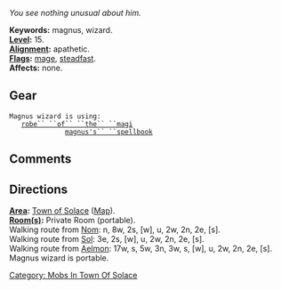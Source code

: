 *You see nothing unusual about him.*

**Keywords:** magnus, wizard.  
**[Level](Level "wikilink"):** 15.  
**[Alignment](Alignment "wikilink"):** apathetic.  
**[Flags](:Category:_Mob_Types "wikilink"):**
[mage](Spellcasting_Mobs "wikilink"),
[steadfast](Sentinel_Mobs "wikilink").  
**Affects:** none.  

## Gear

`Magnus wizard is using:`  
<worn about body>`   `[`robe`` ``of`` ``the`` ``magi`](Robe_Of_The_Magi "wikilink")  
<held>`              `[`magnus's`` ``spellbook`](Magnus's_Spellbook "wikilink")

## Comments

## Directions

**[Area](:Category:_Areas "wikilink"):** [Town of
Solace](:Category:_Town_Of_Solace "wikilink")
([Map](Town_Of_Solace_Map "wikilink")).  
**[Room(s)](:Category:_Rooms "wikilink"):** Private Room (portable).  
Walking route from [Nom](Nom "wikilink"): n, 8w, 2s, \[w\], u, 2w, 2n,
2e, \[s\].  
Walking route from [Sol](Sol "wikilink"): 3e, 2s, \[w\], u, 2w, 2n, 2e,
\[s\].  
Walking route from [Aelmon](Aelmon "wikilink"): 17w, s, 5w, 3n, 3w, s,
\[w\], u, 2w, 2n, 2e, \[s\].  
Magnus wizard is portable.

[Category: Mobs In Town Of
Solace](Category:_Mobs_In_Town_Of_Solace "wikilink")
